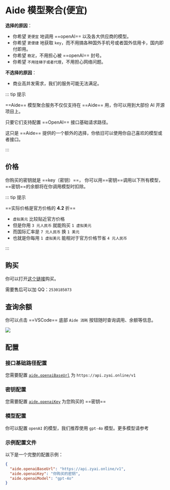 # Aide 模型聚合(便宜)

**选择的原因**：

- 你希望 `更便宜` 地调用 ==openAI== 以及各大供应商的模型。
- 你希望 `更便捷` 地获取 `key`，而不用搞各种国外手机号或者国外信用卡，国内即付即用。
- 你希望 `稳定`，不用担心被 ==openAI== 封号。
- 你希望 `不用挂梯子或者代理`，不用担心网络问题。

**不选择的原因**：

- 商业高并发需求，我们的服务可能无法满足。

::: tip 提示

==Aide== 模型聚合服务不仅仅支持在 ==Aide== 用，你可以用到大部份 AI 开源项目上。

只要它们支持配置 ==OpenAI== 接口基础请求路径。

这只是 ==Aide== 提供的一个额外的选择，你依旧可以使用你自己喜欢的模型或者接口。

:::

## 价格

你购买的密钥就是 ==key（密钥）==， 你可以用==密钥==调用以下所有模型， ==密钥==的余额将在你调用模型时扣除。

::: tip 提示

==实际价格是官方价格的 **4.2** 折==

- `虚拟美元` 比较贴近官方价格
- 但是你用 `3 元人民币` 就能购买 `1 虚拟美元`
- 而国际汇率是 `7 元人民币` 换 `1 美元`
- 也就是你每用 `1 虚拟美元` 能相对于官方价格节省 `4 元人民币`

:::

<AideModelPrice />

## 购买

你可以打开[这个链接](https://key.opendevelop.tech/liebiao/322FECDC5792B7AD)购买。

需要售后可以加 QQ：`2530185073`

## 查询余额

你可以点击 ==VSCode== 底部 `Aide 消耗` 按钮随时查询调用、余额等信息。

<Image src="/aide-key-usage-info.zh.jpg" />

## 配置

### 接口基础路径配置

您需要配置 [`aide.openaiBaseUrl`](../configuration/openai-base-url.md) 为 `https://api.zyai.online/v1`

### 密钥配置

您需要配置 [`aide.openaiKey`](../configuration/openai-key.md) 为您购买的 ==密钥==

### 模型配置

你可以配置 `openAI` 的模型，我们推荐使用 `gpt-4o` 模型。更多模型请参考

<AideModelPrice onlyShowAllModels />

### 示例配置文件

以下是一个完整的配置示例：

```json
{
  "aide.openaiBaseUrl": "https://api.zyai.online/v1",
  "aide.openaiKey": "你购买的密钥",
  "aide.openaiModel": "gpt-4o"
}
```
